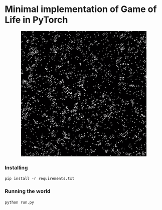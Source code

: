 # Minimal implementation of Game of Life in PyTorch

<p align="center">
  <img src="https://github.com/benjaminrwilson/game-of-life/blob/master/examples/game_of_life.png" width="400" height="400">  
</p>

### Installing

```
pip install -r requirements.txt
```

### Running the world

```
python run.py
```
